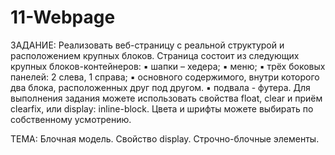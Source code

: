 # 11-Webpage
ЗАДАНИЕ: Реализовать веб-страницу с реальной структурой и расположением крупных блоков. Страница состоит из следующих крупных блоков-контейнеров: ▪ шапки – хедера; ▪ меню; ▪ трёх боковых панелей: 2 слева, 1 справа; ▪ основного содержимого, внутри которого два блока, расположенных друг под другом. ▪ подвала - футера. Для выполнения задания можете использовать свойства float, clear и приём clearfix, или display: inline-block. Цвета и шрифты можете выбирать по собственному усмотрению. 

ТЕМА: Блочная модель. Свойство display. Строчно-блочные элементы.
